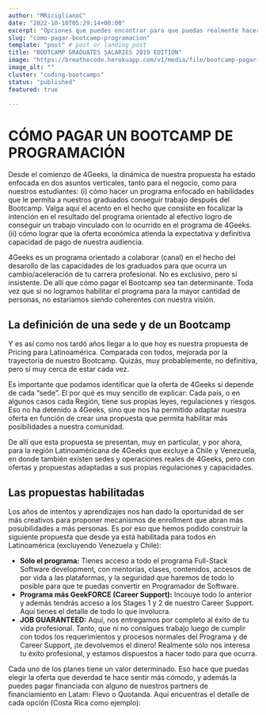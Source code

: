 ```yaml
---
author: "MRiciglianoC"
date: "2022-10-10T05:29:14+00:00"
excerpt: "Opciones que puedes encontrar para que puedas realmente hacerte desarrollador de software"
slug: "como-pagar-bootcamp-programacion"
template: "post" # post or landing_post
title: "BOOTCAMP GRADUATES SALARIES 2019 EDITION"
image: "https://breathecode.herokuapp.com/v1/media/file/bootcamp-pagar-png?"
image_alt: ""
cluster: "coding-bootcamps"
status: "published"
featured: true

---
```

# CÓMO PAGAR UN BOOTCAMP DE PROGRAMACIÓN

Desde el comienzo de 4Geeks, la dinámica de nuestra propuesta ha estado enfocada en dos asuntos verticales, tanto para el negocio, como para nuestros estudiantes: (i) cómo hacer un programa enfocado en habilidades que le permita a nuestros graduados conseguir trabajo después del Bootcamp. Valga aquí el acento en el hecho que consiste en focalizar la intención en el resultado del programa orientado al efectivo logro de conseguir un trabajo vinculado con lo ocurrido en el programa de 4Geeks. (ii) cómo lograr que la oferta económica atienda la expectativa y definitiva capacidad de pago de nuestra audiencia. 

4Geeks es un programa orientado a colaborar (canal) en el hecho del desarollo de las capacidades de los graduados para que ocurra un cambio/aceleración de tu carrera profesional. No es exclusivo, pero sí insistente. De allí que cómo pagar el Bootcamp sea tan determinante. Toda vez que si no logramos habilitar el programa para la mayor cantidad de personas, no estaríamos siendo coherentes con nuestra visión. 

## La definición de una sede y de un Bootcamp
Y es así como nos tardó años llegar a lo que hoy es nuestra propuesta de Pricing para Latinoamérica. Comparada con todos, mejorada por la trayectoria de nuestro Bootcamp. Quizás, muy probablemente, no definitiva, pero sí muy cerca de estar cada vez.

Es importante que podamos identificar que la oferta de 4Geeks sí depende de cada “sede”. El por qué es muy sencillo de explicar: Cada país, o en algunos casos cada Región, tiene sus propias leyes, regulaciones y riesgos. Eso no ha detenido a 4Geeks, sino que nos ha permitido adaptar nuestra oferta en función de crear una propuesta que permita habilitar más posibilidades a nuestra comunidad. 

De allí que esta propuesta se presentan, muy en particular, y por ahora, para la región Latinoaméricana de 4Geeks que excluye a Chile y Venezuela, en donde también existen sedes y operaciones reales de 4Geeks, pero con ofertas y propuestas adaptadas a sus propias regulaciones y capacidades. 

## Las propuestas habilitadas
Los años de intentos y aprendizajes nos han dado la oportunidad de ser más creativos para proponer mecanismos de enrollment que abran más posubilidades a más personas. Es por eso que hemos podido construir la siguiente propuesta que desde ya está habilitada para todos en Latinoamérica (excluyendo Venezuela y Chile):

* **Sólo el programa:** Tienes acceso a todo el programa Full-Stack Software development, con mentorías, clases, contenidos, accesos de por vida a las plataformas, y la seguridad que haremos de todo lo posible para que te puedas convertir en Programador de Software. 
* **Programa más GeekFORCE (Career Support):** Incouye todo lo anterior y además tendrás acceso a los Stages 1 y 2 de nuestro Career Support. Aquí tienes el detalle de todo lo que involucra.
* **JOB GUARANTEED:** Aquí, nos entregamos por completo al éxito de tu vida profesional. Tanto, que ni no consigues trabajo luego de cumplir con todos los requerimientos y procesos normales del Programa y de Career Support, ¡te devolvemos el dinero! Realmente sólo nos interesa tu éxito profesional, y estamos dispuestos a hacer todo para que ocurra. 

Cada uno de los planes tiene un valor determinado. Eso hace que puedas elegir la oferta que deverdad te hace sentir más cómodo, y además la puedes pagar financiada con alguno de nuestros partners de financiamiento en Latam: Flevo o Quotanda. Aquí encuentras el detalle de cada opción (Costa Rica como ejemplo):
